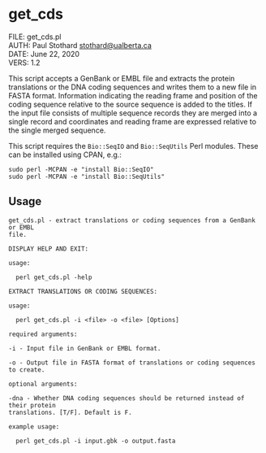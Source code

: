 # get\_cds

FILE: get\_cds.pl  
AUTH: Paul Stothard <stothard@ualberta.ca>  
DATE: June 22, 2020  
VERS: 1.2  

This script accepts a GenBank or EMBL file and extracts the protein translations or the DNA coding sequences and writes them to a new file in FASTA format. Information indicating the reading frame and position of the coding sequence relative to the source sequence is added to the titles. If the input file consists of multiple sequence records they are merged into a single record and coordinates and reading frame are expressed relative to the single merged sequence. 

This script requires the `Bio::SeqIO` and `Bio::SeqUtils` Perl modules. These can be installed using CPAN, e.g.:

```
sudo perl -MCPAN -e "install Bio::SeqIO"
sudo perl -MCPAN -e "install Bio::SeqUtils"
```

## Usage

```
get_cds.pl - extract translations or coding sequences from a GenBank or EMBL
file.

DISPLAY HELP AND EXIT:

usage:

  perl get_cds.pl -help

EXTRACT TRANSLATIONS OR CODING SEQUENCES:

usage:

  perl get_cds.pl -i <file> -o <file> [Options]

required arguments:

-i - Input file in GenBank or EMBL format.

-o - Output file in FASTA format of translations or coding sequences to create.

optional arguments:

-dna - Whether DNA coding sequences should be returned instead of their protein
translations. [T/F]. Default is F.

example usage:

  perl get_cds.pl -i input.gbk -o output.fasta
```
